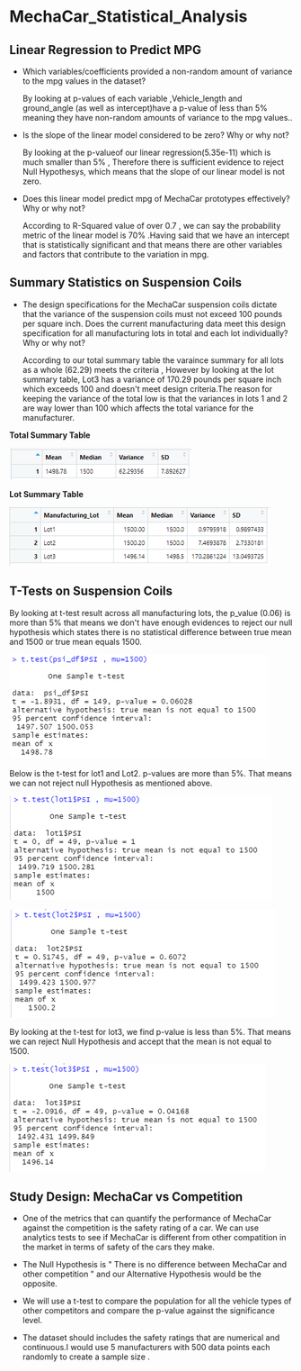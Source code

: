 # MechaCar_Statistical_Analysis

## Linear Regression to Predict MPG

- Which variables/coefficients provided a non-random amount of variance to the mpg values in the dataset?

  By looking at p-values of each variable ,Vehicle_length and ground_angle (as well as intercept)have a p-value of less than 5% meaning they have non-random amounts of variance to the mpg values..   

- Is the slope of the linear model considered to be zero? Why or why not?

  By looking at the p-valueof our linear regression(5.35e-11) which is much smaller than 5% , Therefore there is sufficient evidence to reject Null Hypothesys, which means that the slope of our linear model is not zero. 

- Does this linear model predict mpg of MechaCar prototypes effectively? Why or why not?

  According to R-Squared value of over 0.7 , we can say the probability metric of the linear model is 70% .Having said that we have an intercept that is statistically significant and that means there are other variables and factors that contribute to the variation in mpg.  
  
## Summary Statistics on Suspension Coils
 
 - The design specifications for the MechaCar suspension coils dictate that the variance of the suspension coils must not exceed 100 pounds per square inch. Does the current manufacturing data meet this design specification for all manufacturing lots in total and each lot individually? Why or why not?
 
   According to our total summary table the varaince summary for all lots as a whole (62.29) meets the criteria , However by looking at the lot summary table, Lot3 has a variance of 170.29 pounds per square inch which exceeds 100 and doesn't meet design criteria.The reason for keeping the variance of the total low is that the variances in lots 1 and 2 are way lower than 100 which affects the total variance for the manufacturer.
 

**Total Summary Table** 

![Total Summary Table](total_summary.png)

**Lot Summary Table**

![Lot Summary Table](lot_summary.png)
 

## T-Tests on Suspension Coils

By looking at t-test result across all manufacturing lots, the p_value (0.06) is more than 5% that means we don't have enough evidences to reject our null hypothesis which states there is no statistical difference between true mean and 1500 or true mean equals 1500. 

![t-test results](t_test_for_all.png)


Below is the t-test for lot1 and Lot2. p-values are more than 5%. That means we can not reject null Hypothesis as mentioned above.

![t-test results for lot1](t_test_for_lot1.png)

![t-test results for lo2 ](t_test_for_lot2.png)

By looking at the t-test for lot3, we find p-value is less than 5%. That means we can reject Null Hypothesis and accept that the mean is not equal to 1500. 

![t-test results for lot3](t_test_for_lo3.png)

## Study Design: MechaCar vs Competition

- One of the metrics that can quantify the performance of MechaCar against the competition is the safety rating of a car. We can use analytics tests to see if MechaCar is different from other compatition in the market in terms of safety of the cars they make.

- The Null Hypothesis is " There is no difference between MechaCar and other competition " and our Alternative Hypothesis would be the opposite.

- We will use a t-test to compare the population for all the vehicle types of other competitors and compare the p-value against the significance level.

- The dataset should includes the safety ratings that are numerical and continuous.I would use 5 manufacturers with 500 data points each randomly to create a sample size .



